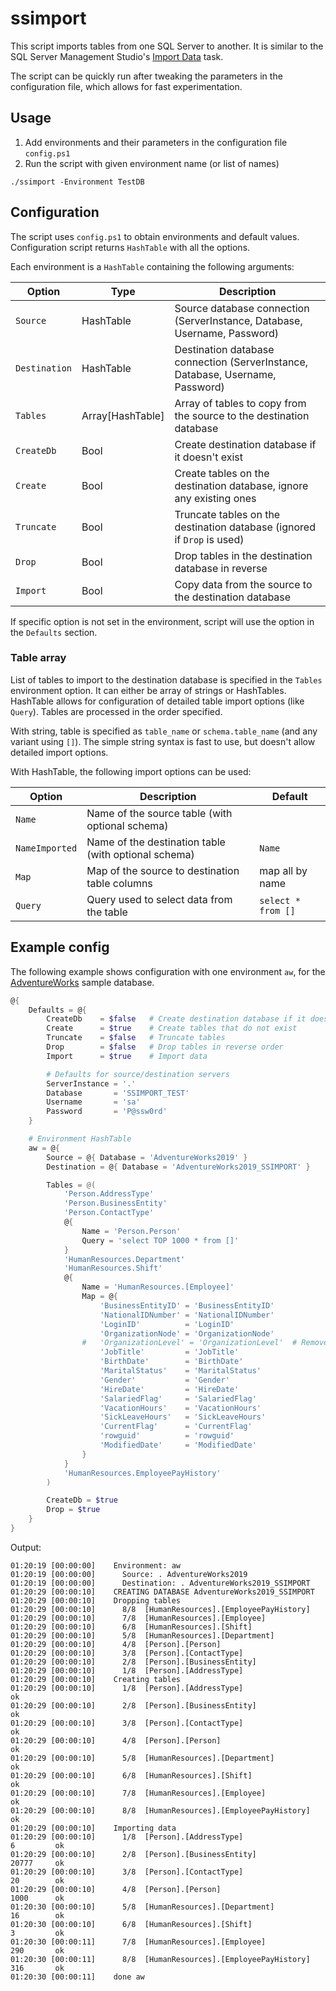 # ssimport

This script imports tables from one SQL Server to another. It is similar to the SQL Server Management Studio's [Import Data] task.

The script can be quickly run after tweaking the parameters in the configuration file, which allows for fast experimentation.

## Usage

1. Add environments and their parameters in the configuration file `config.ps1`
1. Run the script with given environment name (or list of names)

```
./ssimport -Environment TestDB
```

## Configuration

The script uses `config.ps1` to obtain environments and default values. Configuration script returns `HashTable` with all the options.

Each environment is a `HashTable` containing the following arguments:

|    Option     |       Type       |                                  Description                                   |
| ------------- | ---------------- | ------------------------------------------------------------------------------ |
| `Source`      | HashTable        | Source database connection  (ServerInstance, Database, Username, Password)     |
| `Destination` | HashTable        | Destination database connection (ServerInstance, Database, Username, Password) |
| `Tables`      | Array[HashTable] | Array of tables to copy from the source to the destination database            |
| `CreateDb`    | Bool             | Create destination database if it doesn't exist                                |
| `Create`      | Bool             | Create tables on the destination database, ignore any existing ones            |
| `Truncate`    | Bool             | Truncate tables on the destination database (ignored if `Drop` is used)        |
| `Drop`        | Bool             | Drop tables in the destination database in reverse                             |
| `Import`      | Bool             | Copy data from the source to the destination database                          |

If specific option is not set in the environment, script will use the option in the  `Defaults` section.

### Table array

List of tables to import to the destination database is specified in the `Tables` environment option. It can either be array of strings or HashTables. HashTable allows for configuration of detailed table import options (like `Query`). Tables are processed in the order specified.

With string, table is specified as `table_name` or `schema.table_name` (and any variant using `[]`). The simple string syntax is fast to use, but doesn't allow detailed import options.

With HashTable, the following import options can be used:

|     Option     |                     Description                      |      Default       |
| -------------- | ---------------------------------------------------- | ------------------ |
| `Name`         | Name of the source table (with optional schema)      |                    |
| `NameImported` | Name of the destination table (with optional schema) | `Name`             |
| `Map`          | Map of the source to destination table columns       | map all by name    |
| `Query`        | Query used to select data from the table             | `select * from []` |


## Example config

The following example shows configuration with one environment `aw`, for the [AdventureWorks](https://learn.microsoft.com/en-us/sql/samples/adventureworks-install-configure) sample database.

```powershell
@{
    Defaults = @{
        CreateDb    = $false   # Create destination database if it doesn't exist
        Create      = $true    # Create tables that do not exist
        Truncate    = $false   # Truncate tables
        Drop        = $false   # Drop tables in reverse order
        Import      = $true    # Import data

        # Defaults for source/destination servers
        ServerInstance = '.'
        Database       = 'SSIMPORT_TEST'
        Username       = 'sa'
        Password       = 'P@ssw0rd'
    }

    # Environment HashTable
    aw = @{
        Source = @{ Database = 'AdventureWorks2019' }
        Destination = @{ Database = 'AdventureWorks2019_SSIMPORT' }

        Tables = @(
            'Person.AddressType'
            'Person.BusinessEntity'
            'Person.ContactType'
            @{
                Name = 'Person.Person'
                Query = 'select TOP 1000 * from []'
            }
            'HumanResources.Department'
            'HumanResources.Shift'
            @{
                Name = 'HumanResources.[Employee]'
                Map = @{
                    'BusinessEntityID' = 'BusinessEntityID'
                    'NationalIDNumber' = 'NationalIDNumber'
                    'LoginID'          = 'LoginID'
                    'OrganizationNode' = 'OrganizationNode'
                #   'OrganizationLevel' = 'OrganizationLevel'  # Removed computed column
                    'JobTitle'         = 'JobTitle'
                    'BirthDate'        = 'BirthDate'
                    'MaritalStatus'    = 'MaritalStatus'
                    'Gender'           = 'Gender'
                    'HireDate'         = 'HireDate'
                    'SalariedFlag'     = 'SalariedFlag'
                    'VacationHours'    = 'VacationHours'
                    'SickLeaveHours'   = 'SickLeaveHours'
                    'CurrentFlag'      = 'CurrentFlag'
                    'rowguid'          = 'rowguid'
                    'ModifiedDate'     = 'ModifiedDate'
                }
            }
            'HumanResources.EmployeePayHistory'
        )

        CreateDb = $true
        Drop = $true
    }
}
```

Output:

```
01:20:19 [00:00:00]    Environment: aw
01:20:19 [00:00:00]      Source: . AdventureWorks2019
01:20:19 [00:00:00]      Destination: . AdventureWorks2019_SSIMPORT
01:20:29 [00:00:10]    CREATING DATABASE AdventureWorks2019_SSIMPORT
01:20:29 [00:00:10]    Dropping tables
01:20:29 [00:00:10]      8/8  [HumanResources].[EmployeePayHistory]
01:20:29 [00:00:10]      7/8  [HumanResources].[Employee]
01:20:29 [00:00:10]      6/8  [HumanResources].[Shift]
01:20:29 [00:00:10]      5/8  [HumanResources].[Department]
01:20:29 [00:00:10]      4/8  [Person].[Person]
01:20:29 [00:00:10]      3/8  [Person].[ContactType]
01:20:29 [00:00:10]      2/8  [Person].[BusinessEntity]
01:20:29 [00:00:10]      1/8  [Person].[AddressType]
01:20:29 [00:00:10]    Creating tables
01:20:29 [00:00:10]      1/8  [Person].[AddressType]                                                     ok
01:20:29 [00:00:10]      2/8  [Person].[BusinessEntity]                                                  ok
01:20:29 [00:00:10]      3/8  [Person].[ContactType]                                                     ok
01:20:29 [00:00:10]      4/8  [Person].[Person]                                                          ok
01:20:29 [00:00:10]      5/8  [HumanResources].[Department]                                              ok
01:20:29 [00:00:10]      6/8  [HumanResources].[Shift]                                                   ok
01:20:29 [00:00:10]      7/8  [HumanResources].[Employee]                                                ok
01:20:29 [00:00:10]      8/8  [HumanResources].[EmployeePayHistory]                                      ok
01:20:29 [00:00:10]    Importing data
01:20:29 [00:00:10]      1/8  [Person].[AddressType]                                                     6         ok
01:20:29 [00:00:10]      2/8  [Person].[BusinessEntity]                                                  20777     ok
01:20:29 [00:00:10]      3/8  [Person].[ContactType]                                                     20        ok
01:20:29 [00:00:10]      4/8  [Person].[Person]                                                          1000      ok
01:20:30 [00:00:10]      5/8  [HumanResources].[Department]                                              16        ok
01:20:30 [00:00:10]      6/8  [HumanResources].[Shift]                                                   3         ok
01:20:30 [00:00:11]      7/8  [HumanResources].[Employee]                                                290       ok
01:20:30 [00:00:11]      8/8  [HumanResources].[EmployeePayHistory]                                      316       ok
01:20:30 [00:00:11]    done aw
```

[Import Data]: https://learn.microsoft.com/en-us/sql/integration-services/import-export-data/start-the-sql-server-import-and-export-wizard?view=sql-server-ver16